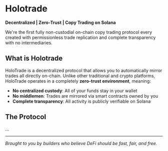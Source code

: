 # Holotrade

**Decentralized | Zero-Trust | Copy Trading on Solana**

We're the first fully non-custodial on-chain copy trading protocol every created with permissionless trade replication and complete transparency with no intermediaries.

## What is Holotrade

HoloTrade is a decentralized protocol that allows you to automatically mirror trades all directly on-chain. Unlike other traditional and crypto platforms, HoloTrade operates in a completely **zero-trust environment**, meaning:

- **No centralized custody**: All of your funds stay in your wallet
- **No middlemen**: Trades are mirrored via smart contracts owned by you
- **Complete transparency**: All activity is publicly verifiable on Solana

## The Protocol

...

---

*Brought to you by builders who believe DeFi should be fast, fair, and free.*
